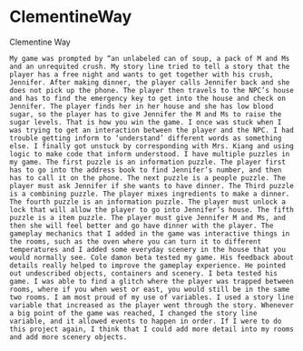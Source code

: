 ClementineWay
=============
Clementine Way

	My game was prompted by “an unlabeled can of soup, a pack of M and Ms and an unrequited crush. My story line tried to tell a story that the player has a free night and wants to get together with his crush, Jennifer. After making dinner, the player calls Jennifer back and she does not pick up the phone. The player then travels to the NPC’s house and has to find the emergency key to get into the house and check on Jennifer. The player finds her in her house and she has low blood sugar, so the player has to give Jennifer the M and Ms to raise the sugar levels. That is how you win the game. I once was stuck when I was trying to get an interaction between the player and the NPC. I had trouble getting inform to ‘understand’ different words as something else. I finally got unstuck by corresponding with Mrs. Kiang and using logic to make code that inform understood. I have multiple puzzles in my game. The first puzzle is an information puzzle. The player first has to go into the address book to find Jennifer’s number, and then has to call it on the phone. The next puzzle is a people puzzle. The player must ask Jennifer if she wants to have dinner. The Third puzzle is a combining puzzle. The player mixes ingredients to make a dinner. The fourth puzzle is an information puzzle. The player must unlock a lock that will allow the player to go into Jennifer’s house. The fifth puzzle is a item puzzle. The player must give Jennifer M and Ms, and then she will feel better and go have dinner with the player. The gameplay mechanics that I added in the game was interactive things in the rooms, such as the oven where you can turn it to different temperatures and I added some everyday scenery in the house that you would normally see. Cole damon beta tested my game. His feedback about details really helped to improve the gameplay experience. He pointed out undescribed objects, containers and scenery. I beta tested his game. I was able to find a glitch where the player was trapped between rooms, where if you when west or east, you would still be in the same two rooms. I am most proud of my use of variables. I used a story line variable that increased as the player went through the story. Whenever a big point of the game was reached, I changed the story line variable, and it allowed events to happen in order. If I were to do this project again, I think that I could add more detail into my rooms and add more scenery objects.

